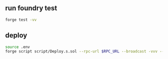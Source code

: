 ## run foundry test
```bash
forge test -vv
```

## deploy
```bash
source .env
forge script script/Deploy.s.sol --rpc-url $RPC_URL --broadcast -vvv --verify --watch
```